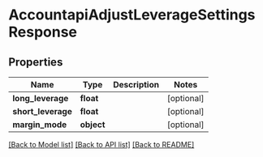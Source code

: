 # AccountapiAdjustLeverageSettingsResponse

## Properties
Name | Type | Description | Notes
------------ | ------------- | ------------- | -------------
**long_leverage** | **float** |  | [optional] 
**short_leverage** | **float** |  | [optional] 
**margin_mode** | **object** |  | [optional] 

[[Back to Model list]](../README.md#documentation-for-models) [[Back to API list]](../README.md#documentation-for-api-endpoints) [[Back to README]](../README.md)

